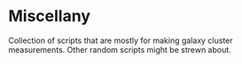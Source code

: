# Miscellany

Collection of scripts that are mostly for making galaxy cluster measurements. Other random scripts might be strewn about.
